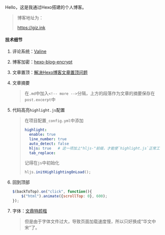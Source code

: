 Hello，这是我通过Hexo搭建的个人博客。

> 博客地址为：
>
> <https://giz.ink>

#### 技术细节

1. 评论系统：[Valine](https://valine.js.org/)

2. 博客加密：[hexo-blog-encrypt](https://github.com/MikeCoder/hexo-blog-encrypt)

3. 文章置顶：[解决Hexo博客文章置顶问题](https://www.jianshu.com/p/42a4efcdf8d7)

4. 文章摘要

   > 在`.md`中加入`<!-- more -->`分隔，上方的段落作为文章的摘要保存在`post.excerpt`中

5. 代码高亮`highlight.js`配置

   > 在项目配置`_config.yml`中添加
   >
   > ```yaml
   > highlight:
   >   enable: true
   >   line_number: true
   >   auto_detect: false
   >   hljs: true   # 这一项加上"hljs-"前缀，才能使`highlight.js`正常工作
   >   tab_replace:
   > ```
   >
   > 记得在`js`中初始化
   >
   > ```javascript
   > hljs.initHighlightingOnLoad();
   > ```

6. 回到顶部

   ```javascript
   $(backToTop).on("click", function(){
       $("html").animate({scrollTop: 0}, 600);
   });
   ```

7. 字体：[文鼎特颜楷](http://www.fonts.net.cn/font-35371272269.html)

   > 但是由于字体文件过大，导致页面加载速度慢，所以只好换成“华文中宋”了。

